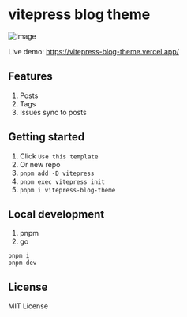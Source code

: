 # vitepress blog theme

![image](https://user-images.githubusercontent.com/65269574/227471487-dadaf474-fee7-4656-b51a-90b39d577c15.png)

Live demo: https://vitepress-blog-theme.vercel.app/

## Features

1. Posts
2. Tags
3. Issues sync to posts


## Getting started

1. Click `Use this template`
2. Or new repo
  1. `pnpm add -D vitepress`
  2. `pnpm exec vitepress init`
  3. `pnpm i vitepress-blog-theme`

## Local development

1. pnpm
2. go

```shell
pnpm i
pnpm dev
```

## License

MIT License
